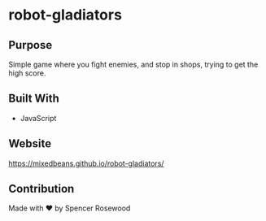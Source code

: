 # robot-gladiators

## Purpose
Simple game where you fight enemies, and stop in shops, trying to get the high score.

## Built With
* JavaScript

## Website
https://mixedbeans.github.io/robot-gladiators/

## Contribution
Made with ❤️ by Spencer Rosewood

